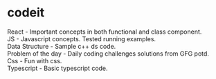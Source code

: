 # codeit
React - Important concepts in both functional and class component. <br />
JS - Javascript concepts. Tested running examples. <br />
Data Structure - Sample c++ ds code. <br />
Problem of the day - Daily coding challenges solutions from GFG potd. <br />
Css - Fun with css. <br />
Typescript - Basic typescript code. <br />



